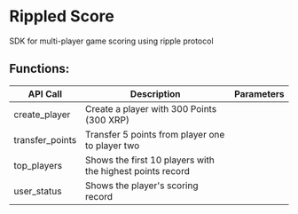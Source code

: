 # Rippled Score
SDK for multi-player game scoring using ripple protocol

## Functions:

API Call | Description  | Parameters
--- |--- | ---
create_player | Create a player with 300 Points (300 XRP)
transfer_points | Transfer 5 points from player one to player two 
top_players | Shows the first 10 players with the highest points record
user_status | Shows the player's scoring record

